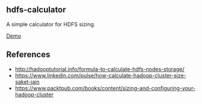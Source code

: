 ## hdfs-calculator

A simple calculator for HDFS sizing.

[Demo](http://ashannon.us/hdfs-calculator/)

## References

- http://hadooptutorial.info/formula-to-calculate-hdfs-nodes-storage/
- https://www.linkedin.com/pulse/how-calculate-hadoop-cluster-size-saket-jain
- https://www.packtpub.com/books/content/sizing-and-configuring-your-hadoop-cluster
